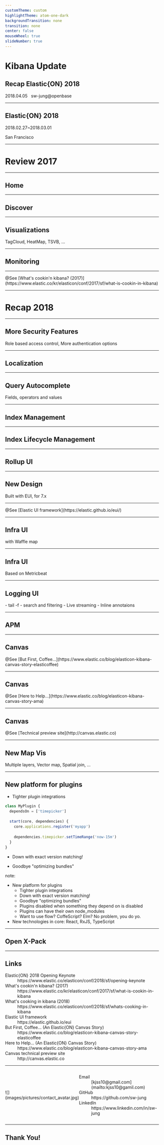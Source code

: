 ```yaml
---
customTheme: custom
highlightTheme: atom-one-dark
backgroundTransition: none
transition: none
center: false
mouseWheel: true
slideNumber: true
---
```


<!-- .slide: class="center" data-background="#015571" -->
# Kibana Update

## Recap Elastic{ON} 2018

2018.04.05 &nbsp; sw-jung@openbase

---

<!-- .slide: data-background="images/illustration-city-skyline-elasticon-tour.svg" data-background-position="bottom" data-background-size="100%" data-background-color="#F5F5F5" -->
## Elastic{ON} 2018

2018.02.27~2018.03.01

San Francisco

---

<!-- .slide: class="center" data-background="#08A0A5" -->
# Review 2017

---

<!-- .slide: class="center" data-background="images/2017/home.png" data-background-size="100%" data-background-position="top" data-background-color="#F5F5F5" -->
## Home <!-- .element: class="jumbotron caption" -->

---

<!-- .slide: class="center" data-background="images/2017/discover.png" data-background-size="100%" data-background-position="top" data-background-color="#F5F5F5" -->
## Discover <!-- .element: class="jumbotron caption" -->

---

<!-- .slide: class="center" data-background="images/2017/visualizations.png" data-background-size="contain" data-background-color="#F5F5F5" -->
<div class="jumbotron caption">
  <h2>Visualizations</h2>
  TagCloud, HeatMap, TSVB, ...
</div>

---

<!-- .slide: class="center" data-background="images/2017/monitoring.png" data-background-size="contain" data-background-position="center" data-background-color="#F5F5F5" -->
## Monitoring <!-- .element: class="jumbotron caption" -->

---

<!-- .slide: class="center" data-background="images/2017/what_is_cookin_in_kibana.jpg" data-background-size="contain" data-background-color="#000" -->
<div class="jumbotron caption">
@See [What's cookin'n kibana? (2017)](https://www.elastic.co/kr/elasticon/conf/2017/sf/what-is-cookin-in-kibana)
</div>

---

<!-- .slide: class="center" data-background="#08A0A5" -->
# Recap 2018

---

<!-- .slide: class="center" data-background="images/2018/security.png" data-background-size="85%" data-background-position="top" data-background-color="#F5F5F5" -->
<div class="jumbotron caption">
  <h2>More Security Features</h2>
  Role based access control, More authentication options
</div>

---

<!-- .slide: class="center" data-background="images/2018/l10n.png" data-background-size="85%" data-background-position="center" data-background-color="#F5F5F5" -->
## Localization <!-- .element: class="jumbotron caption" -->

---

<!-- .slide: class="center" data-background="images/2018/query_autocomplete.gif" data-background-size="contain" data-background-color="#F5F5F5" -->
<div class="jumbotron caption">
  <h2>Query Autocomplete</h2>
  Fields, operators and values
</div>

---

<!-- .slide: class="center" data-background="images/2018/index_management.png" data-background-size="100%" data-background-color="#F5F5F5" -->
## Index Management <!-- .element: class="jumbotron caption" -->

---

<!-- .slide: class="center" data-background="images/2018/lifecycle.png" data-background-size="contain" data-background-position="top" data-background-color="#F5F5F5" -->
## Index Lifecycle Management <!-- .element: class="jumbotron caption" -->

---

<!-- .slide: class="center" data-background="images/2018/rollup.png" data-background-size="contain" data-background-position="top" data-background-color="#F5F5F5" -->
## Rollup UI <!-- .element: class="jumbotron caption" -->

---

<!-- .slide: class="center" data-background="images/2018/new_design.png" data-background-size="contain" data-background-color="#F5F5F5" -->
<div class="jumbotron caption">
  <h2>New Design</h2>
  Built with EUI, for 7.x
</div>

---

<!-- .slide: class="center" data-background="images/2018/eui.png" data-background-size="100%" data-background-position="top" data-background-color="#F5F5F5" -->
<div class="jumbotron caption">
  @See [Elastic UI framework](https://elastic.github.io/eui/)
</div>

---

<!-- .slide: class="center" data-background="images/2018/infra_overview.png" data-background-size="contain" data-background-color="#F5F5F5" -->
<div class="jumbotron caption">
  <h2>Infra UI</h2>
  with Waffle map
</div>

---

<!-- .slide: class="center" data-background="images/2018/infra_system.png" data-background-size="contain" data-background-color="#F5F5F5" -->
<div class="jumbotron caption">
  <h2>Infra UI</h2>
  Based on Metricbeat
</div>

---

<!-- .slide: class="center" data-background="images/2018/logging.png" data-background-size="contain" data-background-position="10%" data-background-color="#F5F5F5" -->
<div class="jumbotron caption">
  <h2>Logging UI</h2>
  - tail -f  
  - search and filtering  
  - Live streaming  
  - Inline annotaions  
</div>

---

<!-- .slide: class="center" data-background="images/2018/apm.gif" data-background-size="contain" data-background-color="#F5F5F5" -->
## APM <!-- .element: class="jumbotron caption" -->

---

<!-- .slide: class="center" data-background="images/2018/canvas_coffee.png" data-background-size="100%" data-background-color="#F5F5F5" -->
<div class="jumbotron caption">
  <h2>Canvas</h2>
  @See [But First, Coffee...](https://www.elastic.co/blog/elasticon-kibana-canvas-story-elasticoffee)
  <!-- TODO: 이미지 고화질로 변경 -->
  <!-- TODO: 가능하면 데모 시연 -->
</div>

---

<!-- .slide: class="center" data-background="images/2018/canvas_ama.png" data-background-size="100%" data-background-color="#F5F5F5" -->
<div class="jumbotron caption">
  <h2>Canvas</h2>
  @See [Here to Help...](https://www.elastic.co/blog/elasticon-kibana-canvas-story-ama)
</div>

---

<!-- .slide: class="center" data-background="images/2018/canvas_examples.png" data-background-size="100%" data-background-color="#F5F5F5" -->
<div class="jumbotron caption">
  <h2>Canvas</h2>
  @See [Technical preview site](http://canvas.elastic.co)
</div>

---

<!-- .slide: class="center" data-background="images/2018/map.png" data-background-size="100%" data-background-position="top" data-background-color="#F5F5F5" -->
<div class="jumbotron caption">
  <h2>New Map Vis</h2>
  Multiple layers, Vector map, Spatial join, ...
</div>

---

<!-- .slide: data-background="images/2018/new_core.png" data-background-size="40%" data-background-position="90% 95%" data-background-color="#F5F5F5" -->
## New platform for plugins

- Tighter plugin integrations

```javascript
class MyPlugin {
  dependsOn = ['timepicker']

  start(core, dependencies) {
    core.applications.register('myapp')

    dependencies.timepicker.setTimeRange('now-15m')
  }
}
```

- Down with exact version matching!

- Goodbye "optimizing bundles"

note:
- New platform for plugins
  - Tighter plugin integrations
  - Down with exact version matching!
  - Goodbye "optimizing bundles"
  - Plugins disabled when something they depend on is disabled
  - Plugins can have their own node_modules
  - Want to use flow? CoffeScript? Elm? No problem, you do yo.
- New technologies in core: React, RxJS, TypeScript

---

<!-- .slide: data-background="images/2018/x-pack.png" data-background-size="contain" data-background-color="#000" -->
## Open X-Pack <!-- .element: class="jumbotron caption" -->

---

<!-- .slide: data-background="#F5F5F5" -->
## Links

<dl class="dl-small">
  <dt>Elastic{ON} 2018 Opening Keynote</dt>
  <dd>https://www.elastic.co/elasticon/conf/2018/sf/opening-keynote</dd>
  <dt>What's cookin'n kibana? (2017)</dt>
  <dd>https://www.elastic.co/kr/elasticon/conf/2017/sf/what-is-cookin-in-kibana</dd>
  <dt>What's cooking in kibana (2018)</dt>
  <dd>https://www.elastic.co/elasticon/conf/2018/sf/whats-cooking-in-kibana</dd>
  <dt>Elastic UI framework</dt>
  <dd>https://elastic.github.io/eui</dd>
  <dt>But First, Coffee... (An Elastic{ON} Canvas Story)</dt>
  <dd>https://www.elastic.co/blog/elasticon-kibana-canvas-story-elasticoffee</dd>
  <dt>Here to Help... (An Elastic{ON} Canvas Story)</dt>
  <dd>https://www.elastic.co/blog/elasticon-kibana-canvas-story-ama</dd>
  <dt>Canvas technical preview site</dt>
  <dd>http://canvas.elastic.co</dd>
</dl>

---

<!-- .slide: class="center" data-background="images/pictures/contact_background.jpg" data-background-color="#000" -->
<div class="jumbotron" style="display:flex; align-items: center; justify-content: center;">
  ![](images/pictures/contact_avatar.jpg)<!-- .element: class="avatar" style="width:5em" -->
  <dl class="dl-horizontal">
    <dt>Email</dt>
    <dd>[kjss10@gmail.com](mailto:kjss10@gamil.com)</dd>
    <dt>GitHub</dt>
    <dd>https://github.com/sw-jung</dd>
    <dt>LinkedIn</dt>
    <dd>https://www.linkedin.com/in/sw-jung</dd>
  </dl>
</div>

---

<!-- .slide: data-background-video="images/thankyou_elastic.mp4" -->
## Thank You! <!-- .element: class="jumbotron" -->
